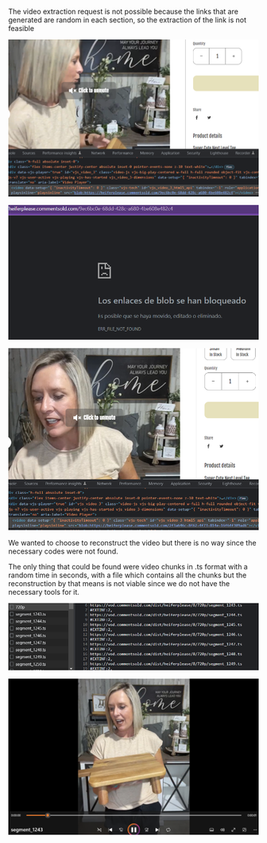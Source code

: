 The video extraction request is not possible because the links that are generated are random in each section, so the extraction of the link is not feasible

![1655472485553](image/readme/1655472485553.png)

![1655472499289](image/readme/1655472499289.png)

![1655472510470](image/readme/1655472510470.png)



We wanted to choose to reconstruct the video but there is no way since the necessary codes were not found.

The only thing that could be found were video chunks in .ts format with a random time in seconds, with a file which contains all the chunks but the reconstruction by that means is not viable since we do not have the necessary tools for it.

![1655472563202](image/readme/1655472563202.png)

![1655472570685](image/readme/1655472570685.png)
